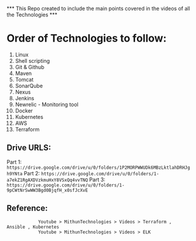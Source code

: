 *** This Repo created to include the main points covered in the videos of all the Technologies ***

# Order of Technologies to follow:

1. Linux
2. Shell scripting
3. Git & Github
4. Maven
5. Tomcat
6. SonarQube
7. Nexus
8. Jenkins
9. Newrelic  - Monitoring tool
10. Docker
11. Kubernetes
12. AWS
13. Terraform

Drive URLS:
-----------
Part 1: `https://drive.google.com/drive/u/0/folders/1P2MORPWWUDk6MBzLktlahDRHJgh9YNta`
Part 2: `https://drive.google.com/drive/u/0/folders/1-a7ekZ1RgAXDVzkmuHxY8VSxQq4vvTNQ`
Part 3: `https://drive.google.com/drive/u/0/folders/1-9pCWtNrSwWW3Bgd0BjqfH_x0sfJcXvE`


Reference:
----------
				Youtube > MithunTechnologies > Videos > Terraform , Ansible , Kubernetes 
				Youtube > MithunTechnologies > Videos > ELK 
